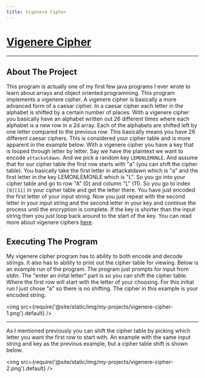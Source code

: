 ```yaml
---
title: Vigenere Cipher
---
```


# [Vigenere Cipher](https://github.com/Logon27/VigenereCipher)

---

## About The Project

This program is actually one of my first few java programs I ever wrote to learn about arrays and object oriented programming. This program implements a vigenere cipher. A vigenere cipher is basically a more advanced form of a caesar cipher. In a caesar cipher each letter in the alphabet is shifted by a certain number of places. With a vigenere cipher you basically have an alphabet written out 26 different times where each alphabet is a new row in a 2d array. Each of the alphabets are shifted left by one letter compared to the previous row. This basically means you have 26 different caesar ciphers. This is considered your cipher table and is more apparent in the example below. With a vigenere cipher you have a key that is looped through letter by letter. Say we have the plaintext we want to encode `attackatdawn`. And we pick a random key `LEMONLEMONLE`. And assume that for our cipher table the first row starts with "a" (you can shift the cipher table). You basically take the first letter in attackatdawn which is "a" and the first letter in the key LEMONLEMONLE which is "L". So you go into your cipher table and go to row "A" (0) and column "L" (11). So you go to index `[0][11]` in your cipher table and get the letter there. You have just encoded the first letter of your input string. Now you just repeat with the second letter in your input string and the second letter in your key and continue the process until the encryption is complete. If the key is shorter than the input string then you just loop back around to the start of the key. You can read more about vigenere ciphers [here](https://en.wikipedia.org/wiki/Vigen%C3%A8re_cipher).

## Executing The Program

My vigenere cipher program has to ability to both encode and decode strings. It also has to ability to print out the cipher table for viewing. Below is an example run of the program. The program just prompts for input from stdin. The "enter an inital letter" part is so you can shift the cipher table. Where the first row will start with the letter of your choosing. For this initial run I just chose "a" so there is no shifting. The cipher in this example is your encoded string.

<img src={require('@site/static/img/my-projects/vigenere-cipher-1.png').default} />

---

As I mentioned previously you can shift the cipher table by picking which letter you want the first row to start with. An example with the same input string and key as the previous example, but a cipher table shift is shown below.

<img src={require('@site/static/img/my-projects/vigenere-cipher-2.png').default} />